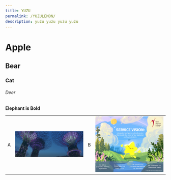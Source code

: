 ```yaml
---
title: YUZU
permalink: /YUZULEMON/
description: yuzu yuzu yuzu yuzu
---
```

<h1>Apple</h1>
<h2>Bear</h2>
<h3>Cat</h3>
<h6>Deer</h6>
<b>Elephant is Bold </b>
<table>
	<tr>
		<td>A</td>
		<td><img src="/images/hero-banner.png" style="height:1000px:"></td>
		<td>B</td>
		<td><img src="/images/Mousepad_CSC copy.jpg" style="width:1000px:"></td>